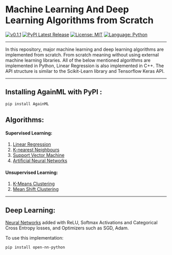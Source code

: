 # Machine Learning And Deep Learning Algorithms from Scratch

[![v0.1.1](https://img.shields.io/badge/version-v0.1.1-red.svg?style=flat&logo=)](https://pypi.org/project/AgainML/)
[![PyPI Latest Release](https://img.shields.io/pypi/v/pydbops.svg)](https://pypi.org/project/AgainML/)
[![License: MIT](https://img.shields.io/badge/license-MIT-brightgreen.svg?style=flat&logo=license)](https://github.com/NotShrirang/Machine-Learning-from-Scratch/blob/main/LICENSE)
[![Language: Python](https://img.shields.io/badge/language-python-blue.svg?style=flat&logo=python)](https://www.python.org/)

<hr>

In this repository, major machine learning and deep learning algorithms are implemented from scratch. From scratch meaning without using external machine learning libraries. All of the below mentioned algorithms are implemented in Python, Linear Regression is also implemented in C++. The API structure is similar to the Scikit-Learn library and Tensorflow Keras API.

<hr>

## Installing AgainML with PyPI :

```sh
pip install AgainML
```

## Algorithms:

#### Supervised Learning:
  1. <a href="https://github.com/NotShrirang/Machine-Learning-from-Scratch/tree/main/LinearRegression">Linear Regression</a>
  2. <a href="https://github.com/NotShrirang/Machine-Learning-from-Scratch/tree/main/K-nearest%20Neighbours">K-nearest Neighbours</a>
  3. <a href="https://github.com/NotShrirang/Machine-Learning-from-Scratch/tree/main/Support%20Vector%20Machine">Support Vector Machine</a>
  4. <a href="https://github.com/NotShrirang/Machine-Learning-from-Scratch/tree/main/Neural%20Networks">Artificial Neural Networks</a>

#### Unsupervised Learning:
  1. <a href="https://github.com/NotShrirang/Machine-Learning-from-Scratch/tree/main/K-Means%20Clustering">K-Means Clustering</a>
  2. <a href="https://github.com/NotShrirang/Machine-Learning-from-Scratch/tree/main/Mean%20Shift%20Clustering">Mean Shift Clustering</a>
  
<hr>

## Deep Learning:
<a href="https://github.com/NotShrirang/Machine-Learning-from-Scratch/tree/main/Neural%20Networks">Neural Networks</a> added with ReLU, Softmax Activations and Categorical Cross Entropy losses, and Optimizers such as SGD, Adam.

To use this implementation:

```
pip install open-nn-python
```
